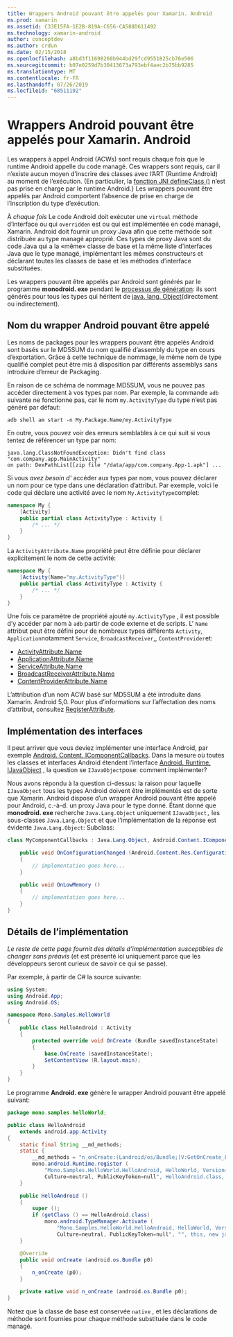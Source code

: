```yaml
---
title: Wrappers Android pouvant être appelés pour Xamarin. Android
ms.prod: xamarin
ms.assetid: C33E15FA-1E2B-819A-C656-CA588D611492
ms.technology: xamarin-android
author: conceptdev
ms.author: crdun
ms.date: 02/15/2018
ms.openlocfilehash: a8bd3f11698260b944bd29fcd9551825cb76e506
ms.sourcegitcommit: b07e0259d7b30413673a793ebf4aec2b75bb9285
ms.translationtype: MT
ms.contentlocale: fr-FR
ms.lasthandoff: 07/26/2019
ms.locfileid: "68511192"
---
```

# <a name="android-callable-wrappers-for-xamarinandroid"></a>Wrappers Android pouvant être appelés pour Xamarin. Android

Les wrappers à appel Android (ACWs) sont requis chaque fois que le runtime Android appelle du code managé. Ces wrappers sont requis, car il n’existe aucun moyen d’inscrire des classes avec l’ART (Runtime Android) au moment de l’exécution. (En particulier, la [fonction JNI defineClass ()](http://docs.oracle.com/javase/1.5.0/docs/guide/jni/spec/functions.html#wp15986) n’est pas prise en charge par le runtime Android.} Les wrappers pouvant être appelés par Android comportent l’absence de prise en charge de l’inscription du type d’exécution. 

À *chaque fois* Le code Android doit exécuter une `virtual` méthode d’interface ou qui `overridden` est ou qui est implémentée en code managé, Xamarin. Android doit fournir un proxy Java afin que cette méthode soit distribuée au type managé approprié. Ces types de proxy Java sont du code Java qui a la «même» classe de base et la même liste d’interfaces Java que le type managé, implémentant les mêmes constructeurs et déclarant toutes les classes de base et les méthodes d’interface substituées. 

Les wrappers pouvant être appelés par Android sont générés par le programme **monodroid. exe** pendant le [processus de génération](~/android/deploy-test/building-apps/build-process.md): ils sont générés pour tous les types qui héritent de [java. lang. Object](xref:Java.Lang.Object)(directement ou indirectement). 



## <a name="android-callable-wrapper-naming"></a>Nom du wrapper Android pouvant être appelé

Les noms de packages pour les wrappers pouvant être appelés Android sont basés sur le MD5SUM du nom qualifié d’assembly du type en cours d’exportation. Grâce à cette technique de nommage, le même nom de type qualifié complet peut être mis à disposition par différents assemblys sans introduire d’erreur de Packaging. 

En raison de ce schéma de nommage MD5SUM, vous ne pouvez pas accéder directement à vos types par nom. Par exemple, la commande `adb` suivante ne fonctionne pas, car le nom `my.ActivityType` du type n’est pas généré par défaut: 

```shell
adb shell am start -n My.Package.Name/my.ActivityType
```

En outre, vous pouvez voir des erreurs semblables à ce qui suit si vous tentez de référencer un type par nom:

```shell
java.lang.ClassNotFoundException: Didn't find class "com.company.app.MainActivity"
on path: DexPathList[[zip file "/data/app/com.company.App-1.apk"] ...
```

Si vous *avez besoin d'* accéder aux types par nom, vous pouvez déclarer un nom pour ce type dans une déclaration d’attribut. Par exemple, voici le code qui déclare une activité avec le nom `My.ActivityType`complet:

```csharp
namespace My {
    [Activity]
    public partial class ActivityType : Activity {
        /* ... */
    }
}
```

La `ActivityAttribute.Name` propriété peut être définie pour déclarer explicitement le nom de cette activité: 

```csharp
namespace My {
    [Activity(Name="my.ActivityType")]
    public partial class ActivityType : Activity {
        /* ... */
    }
}
```

Une fois ce paramètre de propriété ajouté `my.ActivityType` , il est possible d’y accéder par nom à `adb` partir de code externe et de scripts. L' `Name` attribut peut être défini pour de nombreux types différents `Activity`, `Application`notamment `Service`, `BroadcastReceiver`,, `ContentProvider`et: 

-   [ActivityAttribute.Name](xref:Android.App.ActivityAttribute.Name)
-   [ApplicationAttribute.Name](xref:Android.App.ApplicationAttribute.Name)
-   [ServiceAttribute.Name](xref:Android.App.ServiceAttribute.Name)
-   [BroadcastReceiverAttribute.Name](xref:Android.Content.BroadcastReceiverAttribute.Name)
-   [ContentProviderAttribute.Name](xref:Android.Content.ContentProviderAttribute.Name)

L’attribution d’un nom ACW basé sur MD5SUM a été introduite dans Xamarin. Android 5,0. Pour plus d’informations sur l’affectation des noms d’attribut, consultez [RegisterAttribute](xref:Android.Runtime.RegisterAttribute). 



## <a name="implementing-interfaces"></a>Implémentation des interfaces

Il peut arriver que vous deviez implémenter une interface Android, par exemple [Android. Content. IComponentCallbacks](xref:Android.Content.IComponentCallbacks). Dans la mesure où toutes les classes et interfaces Android étendent l’interface [Android. Runtime. IJavaObject](xref:Android.Runtime.IJavaObject) , la question se `IJavaObject`pose: comment implémenter? 

Nous avons répondu à la question ci-dessus: la raison pour laquelle `IJavaObject` tous les types Android doivent être implémentés est de sorte que Xamarin. Android dispose d’un wrapper Android pouvant être appelé pour Android, c.-à-d. un proxy Java pour le type donné. Étant donné que **monodroid. exe** recherche `Java.Lang.Object` uniquement `IJavaObject,` les sous-classes `Java.Lang.Object` et que l’implémentation de la réponse est évidente `Java.Lang.Object`: Subclass: 

```csharp
class MyComponentCallbacks : Java.Lang.Object, Android.Content.IComponentCallbacks {

    public void OnConfigurationChanged (Android.Content.Res.Configuration newConfig)
    {
        // implementation goes here...
    } 

    public void OnLowMemory ()
    {
        // implementation goes here...
    }
}
```


## <a name="implementation-details"></a>Détails de l’implémentation

*Le reste de cette page fournit des détails d’implémentation susceptibles de changer sans préavis* (et est présenté ici uniquement parce que les développeurs seront curieux de savoir ce qui se passe). 

Par exemple, à partir de C# la source suivante:

```csharp
using System;
using Android.App;
using Android.OS;

namespace Mono.Samples.HelloWorld
{
    public class HelloAndroid : Activity
    {
        protected override void OnCreate (Bundle savedInstanceState)
        {
            base.OnCreate (savedInstanceState);
            SetContentView (R.layout.main);
        }
    }
}
```

Le programme **Android. exe** génère le wrapper Android pouvant être appelé suivant: 

```java
package mono.samples.helloWorld;

public class HelloAndroid
    extends android.app.Activity
{
    static final String __md_methods;
    static {
        __md_methods = "n_onCreate:(Landroid/os/Bundle;)V:GetOnCreate_Landroid_os_Bundle_Handler\n" + "";
        mono.android.Runtime.register (
            "Mono.Samples.HelloWorld.HelloAndroid, HelloWorld, Version=1.0.0.0, 
            Culture=neutral, PublicKeyToken=null", HelloAndroid.class, __md_methods);
    }

    public HelloAndroid ()
    {
        super ();
        if (getClass () == HelloAndroid.class)
            mono.android.TypeManager.Activate (
                "Mono.Samples.HelloWorld.HelloAndroid, HelloWorld, Version=1.0.0.0, 
                Culture=neutral, PublicKeyToken=null", "", this, new java.lang.Object[] {  });
    }

    @Override
    public void onCreate (android.os.Bundle p0)
    {
        n_onCreate (p0);
    }

    private native void n_onCreate (android.os.Bundle p0);
}
```

Notez que la classe de base est conservée `native` , et les déclarations de méthode sont fournies pour chaque méthode substituée dans le code managé. 
